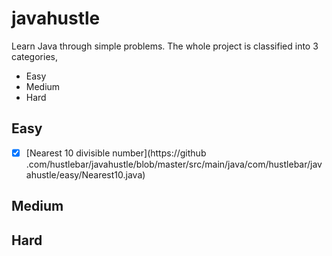 # javahustle
Learn Java through simple problems. The whole project is classified into 3 categories,
* Easy
* Medium
* Hard

## Easy
- [x] [Nearest 10 divisible number](https://github
.com/hustlebar/javahustle/blob/master/src/main/java/com/hustlebar/javahustle/easy/Nearest10.java)

## Medium

## Hard
